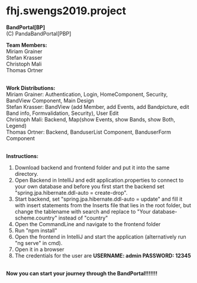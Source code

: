 # fhj.swengs2019.project

<b>BandPortal[BP]</b> <br />
(C) PandaBandPortal[PBP]

<b>Team Members:</b><br />
Miriam Grainer<br />
Stefan Krasser<br />
Christoph Mali<br />
Thomas Ortner<br /><br />

<b>Work Distributions:</b><br />
Miriam Grainer: Authentication, Login, HomeComponent, Security, BandView Component, Main Design<br />
Stefan Krasser: BandView (add Member, add Events, add Bandpicture, edit Band info, Formvalidation, Security), User Edit<br />
Christoph Mali: Backend, Map(show Events, show Bands, show Both, Legend) <br />
Thomas Ortner: Backend, BanduserList Component, BanduserForm Component<br /><br />

<b>Instructions:</b><br /> 
1. Download backend and frontend folder and put it into the same directory.<br /> 
2. Open Backend in IntelliJ and edit application.properties to connect to your own database and before you first start the backend set "spring.jpa.hibernate.ddl-auto = create-drop".<br /> 
3. Start backend, set "spring.jpa.hibernate.ddl-auto = update" and fill it with insert statements from the Inserts file that lies in the root folder, but change the tablename with search and replace to "Your database-scheme.country" instead of "country" <br /> 
4. Open the CommandLine and navigate to the frontend folder<br /> 
5. Run "npm install"<br /> 
6. Open the frontend in IntelliJ and start the application (alternatively run "ng serve" in cmd).<br /> 
7. Open it in a browser<br /> 
8. The credentials for the user are <b>USERNAME: admin PASSWORD: 12345</b><br /> 

<br /><b>Now you can start your journey through the BandPortal!!!!!!!</b><br /> 
